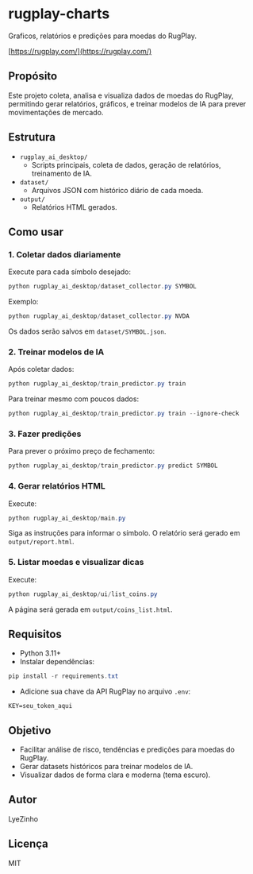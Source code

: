 # rugplay-charts

Graficos, relatórios e predições para moedas do RugPlay.

[https://rugplay.com/](https://rugplay.com/)

## Propósito
Este projeto coleta, analisa e visualiza dados de moedas do RugPlay, permitindo gerar relatórios, gráficos, e treinar modelos de IA para prever movimentações de mercado.

## Estrutura
- `rugplay_ai_desktop/`
  - Scripts principais, coleta de dados, geração de relatórios, treinamento de IA.
- `dataset/`
  - Arquivos JSON com histórico diário de cada moeda.
- `output/`
  - Relatórios HTML gerados.

## Como usar
### 1. Coletar dados diariamente
Execute para cada símbolo desejado:
```powershell
python rugplay_ai_desktop/dataset_collector.py SYMBOL
```
Exemplo:
```powershell
python rugplay_ai_desktop/dataset_collector.py NVDA
```
Os dados serão salvos em `dataset/SYMBOL.json`.

### 2. Treinar modelos de IA
Após coletar dados:
```powershell
python rugplay_ai_desktop/train_predictor.py train
```
Para treinar mesmo com poucos dados:
```powershell
python rugplay_ai_desktop/train_predictor.py train --ignore-check
```

### 3. Fazer predições
Para prever o próximo preço de fechamento:
```powershell
python rugplay_ai_desktop/train_predictor.py predict SYMBOL
```

### 4. Gerar relatórios HTML
Execute:
```powershell
python rugplay_ai_desktop/main.py
```
Siga as instruções para informar o símbolo. O relatório será gerado em `output/report.html`.

### 5. Listar moedas e visualizar dicas
Execute:
```powershell
python rugplay_ai_desktop/ui/list_coins.py
```
A página será gerada em `output/coins_list.html`.

## Requisitos
- Python 3.11+
- Instalar dependências:
```powershell
pip install -r requirements.txt
```
- Adicione sua chave da API RugPlay no arquivo `.env`:
```
KEY=seu_token_aqui
```

## Objetivo
- Facilitar análise de risco, tendências e predições para moedas do RugPlay.
- Gerar datasets históricos para treinar modelos de IA.
- Visualizar dados de forma clara e moderna (tema escuro).

## Autor
LyeZinho

## Licença
MIT
